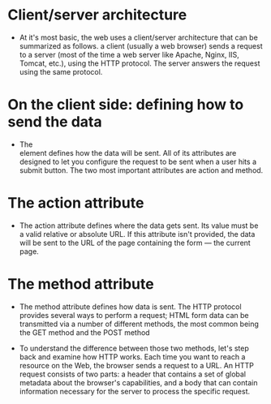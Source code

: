 # Client/server architecture
* At it's most basic, the web uses a client/server architecture that can be summarized as follows. a client (usually a web browser) sends a request to a server (most of the time a web server like Apache, Nginx, IIS, Tomcat, etc.), using the HTTP protocol. The server answers the request using the same protocol.

# On the client side: defining how to send the data
* The <form> element defines how the data will be sent. All of its attributes are designed to let you configure the request to be sent when a user hits a submit button. The two most important attributes are action and method.

# The action attribute
* The action attribute defines where the data gets sent. Its value must be a valid relative or absolute URL. If this attribute isn't provided, the data will be sent to the URL of the page containing the form — the current page.

# The method attribute
* The method attribute defines how data is sent. The HTTP protocol provides several ways to perform a request; HTML form data can be transmitted via a number of different methods, the most common being the GET method and the POST method

* To understand the difference between those two methods, let's step back and examine how HTTP works. Each time you want to reach a resource on the Web, the browser sends a request to a URL. An HTTP request consists of two parts: a header that contains a set of global metadata about the browser's capabilities, and a body that can contain information necessary for the server to process the specific request.


